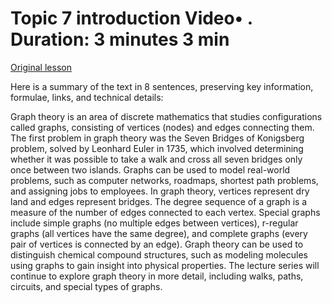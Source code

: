 # Topic 7 introduction Video• . Duration: 3 minutes 3 min

[Original lesson](https://www.coursera.org/learn/uol-discrete-mathematics/lecture/misR3/topic-7-introduction)

Here is a summary of the text in 8 sentences, preserving key information, formulae, links, and technical details:

Graph theory is an area of discrete mathematics that studies configurations called graphs, consisting of vertices (nodes) and edges connecting them. The first problem in graph theory was the Seven Bridges of Konigsberg problem, solved by Leonhard Euler in 1735, which involved determining whether it was possible to take a walk and cross all seven bridges only once between two islands. Graphs can be used to model real-world problems, such as computer networks, roadmaps, shortest path problems, and assigning jobs to employees. In graph theory, vertices represent dry land and edges represent bridges. The degree sequence of a graph is a measure of the number of edges connected to each vertex. Special graphs include simple graphs (no multiple edges between vertices), r-regular graphs (all vertices have the same degree), and complete graphs (every pair of vertices is connected by an edge). Graph theory can be used to distinguish chemical compound structures, such as modeling molecules using graphs to gain insight into physical properties. The lecture series will continue to explore graph theory in more detail, including walks, paths, circuits, and special types of graphs.

